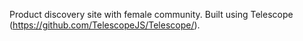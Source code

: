 Product discovery site with female community. Built using Telescope (https://github.com/TelescopeJS/Telescope/).
